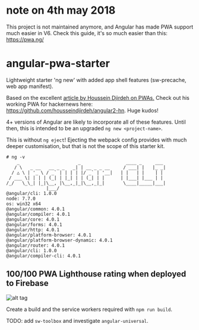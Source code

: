 # note on 4th may 2018
This project is not maintained anymore, and Angular has made PWA support much easier in V6. Check this guide, it's so much easier than this: https://pwa.ng/

# angular-pwa-starter
Lightweight starter 'ng new' with added app shell features (sw-precache, web app manifest).

Based on the excellent [article by Houssein Djirdeh on PWAs.](https://houssein.me/progressive-angular-applications) Check out his working PWA for hackernews here: https://github.com/housseindjirdeh/angular2-hn. Huge kudos!

4+ versions of Angular are likely to incorporate all of these features. Until then, this is intended to be an upgraded `ng new <project-name>`.

This is without `ng eject`! Ejecting the webpack config provides with much deeper customisation, but that is not the scope of this starter kit.

```
# ng -v
    _                      _                 ____ _     ___
   / \   _ __   __ _ _   _| | __ _ _ __     / ___| |   |_ _|
  / △ \ | '_ \ / _` | | | | |/ _` | '__|   | |   | |    | |
 / ___ \| | | | (_| | |_| | | (_| | |      | |___| |___ | |
/_/   \_\_| |_|\__, |\__,_|_|\__,_|_|       \____|_____|___|
               |___/
@angular/cli: 1.0.0
node: 7.7.0
os: win32 x64
@angular/common: 4.0.1
@angular/compiler: 4.0.1
@angular/core: 4.0.1
@angular/forms: 4.0.1
@angular/http: 4.0.1
@angular/platform-browser: 4.0.1
@angular/platform-browser-dynamic: 4.0.1
@angular/router: 4.0.1
@angular/cli: 1.0.0
@angular/compiler-cli: 4.0.1
```

## 100/100 PWA Lighthouse rating when deployed to Firebase

![alt tag](https://raw.githubusercontent.com/mezoistvan/angular-pwa-starter/master/src/assets/lighthouse/lighthouse.png)

Create a build and the service workers required with `npm run build`.

TODO: add `sw-toolbox` and investigate `angular-universal`.
